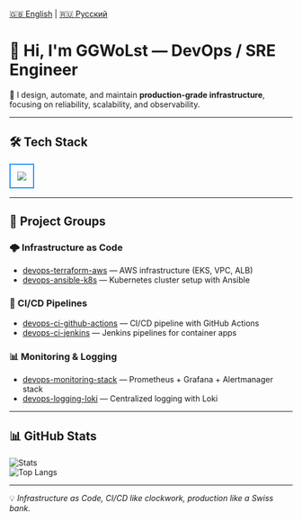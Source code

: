 [🇬🇧 English](./README.md) | [🇷🇺 Русский](./README.ru.md)

# 👋 Hi, I'm GGWoLst — DevOps / SRE Engineer

🚀 I design, automate, and maintain **production-grade infrastructure**, focusing on reliability, scalability, and observability.

---

## 🛠 Tech Stack

<table>
<tr>
<td style="border: 2px solid #1E90FF; border-radius: 12px; padding: 12px;">
  <img src="https://skillicons.dev/icons?i=docker,kubernetes,terraform,ansible,githubactions,prometheus,grafana,linux,apple,python,git,github,vscode,go" />
</td>
</tr>
</table>

---

## 📂 Project Groups

### 🌩️ Infrastructure as Code
- [devops-terraform-aws](https://github.com/GGWoLst/devops-terraform-aws) — AWS infrastructure (EKS, VPC, ALB)
- [devops-ansible-k8s](https://github.com/GGWoLst/devops-ansible-k8s) — Kubernetes cluster setup with Ansible

### 🔄 CI/CD Pipelines
- [devops-ci-github-actions](https://github.com/GGWoLst/devops-ci-github-actions) — CI/CD pipeline with GitHub Actions
- [devops-ci-jenkins](https://github.com/GGWoLst/devops-ci-jenkins) — Jenkins pipelines for container apps

### 📊 Monitoring & Logging
- [devops-monitoring-stack](https://github.com/GGWoLst/devops-monitoring-stack) — Prometheus + Grafana + Alertmanager stack
- [devops-logging-loki](https://github.com/GGWoLst/devops-logging-loki) — Centralized logging with Loki

---

## 📊 GitHub Stats

![Stats](https://github-readme-stats.vercel.app/api?username=GGWoLst&show_icons=true&theme=tokyonight)  
![Top Langs](https://github-readme-stats.vercel.app/api/top-langs/?username=GGWoLst&layout=compact&theme=tokyonight)

---

💡 *Infrastructure as Code, CI/CD like clockwork, production like a Swiss bank.*
